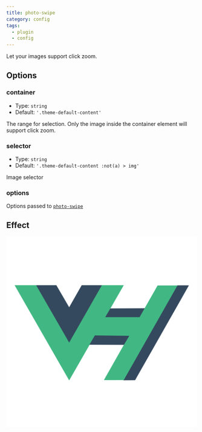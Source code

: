 ```yaml
---
title: photo-swipe
category: config
tags:
  - plugin
  - config
---
```


Let your images support click zoom. <MyBadge text="v0.4.0+" />

<!-- more -->

## Options

### container

- Type: `string`
- Default: `'.theme-default-content'`

The range for selection. Only the image inside the container element will support click zoom.

### selector

- Type: `string`
- Default: `'.theme-default-content :not(a) > img'`

Image selector

### options

Options passed to [`photo-swipe`](http://photoswipe.com/)

## Effect

![logo](/logo.svg)
